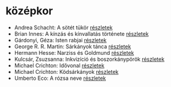 # középkor

- Andrea Schacht: A sötét tükör [részletek](../_details/Andrea%20Schacht.md#id_951)
- Brian Innes: A kínzás és kínvallatás története [részletek](../_details/Brian%20Innes.md#id_1448)
- Gárdonyi, Géza: Isten rabjai [részletek](../_details/G%C3%A1rdonyi%2C%20G%C3%A9za.md#id_619)
- George R. R. Martin: Sárkányok tánca [részletek](../_details/George%20R.%20R.%20Martin.md#id_898)
- Hermann Hesse: Narziss és Goldmund [részletek](../_details/Hermann%20Hesse.md#id_401)
- Kulcsár, Zsuzsanna: Inkvizíció és boszorkánypörök [részletek](../_details/Kulcs%C3%A1r%2C%20Zsuzsanna.md#id_982)
- Michael Crichton: Idővonal [részletek](../_details/Michael%20Crichton.md#id_754)
- Michael Crichton: Ködsárkányok [részletek](../_details/Michael%20Crichton.md#id_755)
- Umberto Eco: A rózsa neve [részletek](../_details/Umberto%20Eco.md#id_789)